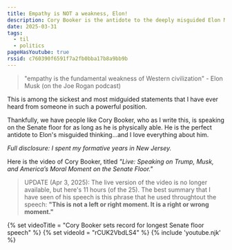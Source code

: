 ```yaml
---
title: Empathy is NOT a weakness, Elon!
description: Cory Booker is the antidote to the deeply misguided Elon Musk.
date: 2025-03-31
tags:
  - til
  - politics
pageHasYoutube: true
rssid: c760390f6591f7a2fb0bba17b8a9bb9b
---
```


> "empathy is the fundamental weakness of Western civilization" - Elon Musk (on the Joe Rogan podcast)

This is among the sickest and most midguided statements that I have ever heard from someone in such a powerful position.

Thankfully, we have people like Cory Booker, who as I write this, is speaking on the Senate floor for as long as he is physically able. He is the perfect antidote to Elon's misguided thinking...and I love everything about him.

_Full disclosure: I spent my formative years in New Jersey._

Here is the video of Cory Booker, titled _"Live: Speaking on Trump, Musk, and America’s Moral Moment on the Senate Floor."_

> UPDATE (Apr 3, 2025): The live version of the video is no longer available, but here's 11 hours (of the 25). The best summary that I have seen of his speech is this phrase that he used throughtout the speech: **"This is not a left or right moment. It is a right or wrong moment."**

{% set videoTitle = "Cory Booker sets record for longest Senate floor speech" %}
{% set videoId = "rCUK2VbdLS4" %}
{% include 'youtube.njk' %}
